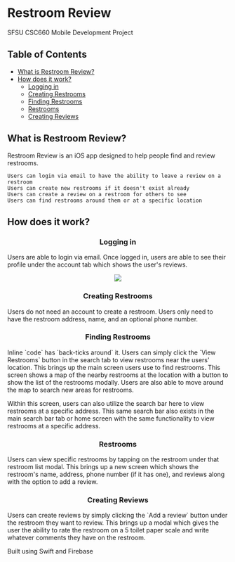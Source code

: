 # Restroom Review
SFSU CSC660 Mobile Development Project

## Table of Contents
- [What is Restroom Review?](#what-is-restroom-review)
- [How does it work?](#how-does-it-work)
  - [Logging in](#logging-in)
  - [Creating Restrooms](#creating-restrooms)
  - [Finding Restrooms](#finding-restrooms)
  - [Restrooms](#restrooms)
  - [Creating Reviews](#creating-reviews)


## What is Restroom Review?
Restroom Review is an iOS app designed to help people find and review restrooms.

    Users can login via email to have the ability to leave a review on a restroom
    Users can create new restrooms if it doesn't exist already
    Users can create a review on a restroom for others to see
    Users can find restrooms around them or at a specific location

## How does it work?
<h3 align="center">Logging in</h3>
Users are able to login via email. Once logged in, users are able to see their profile under the account tab which shows the user's reviews.
<p align="center">
  <img src="screenshots/" />
</p>

<h3 align="center">Creating Restrooms</h3>
Users do not need an account to create a restroom. Users only need to have the restroom address, name, and an optional phone number.

<h3 align="center">Finding Restrooms</h3>
Inline `code` has `back-ticks around` it.
Users can simply click the `View Restrooms` button in the search tab to view restrooms near the users' location. This brings up the main screen users use to find restrooms. This screen shows a map of the nearby restrooms at the location with a button to show the list of the restrooms modally. Users are also able to move around the map to search new areas for restrooms.

Within this screen, users can also utilize the search bar here to view restrooms at a specific address. This same search bar also exists in the main search bar tab or home screen with the same functionality to view restrooms at a specific address.

<h3 align="center">Restrooms</h3>
Users can view specific restrooms by tapping on the restroom under that restroom list modal. This brings up a new screen which shows the restroom's name, address, phone number (if it has one), and reviews along with the option to add a review.

<h3 align="center">Creating Reviews</h3>
Users can create reviews by simply clicking the `Add a review` button under the restroom they want to review. This brings up a modal which gives the user the ability to rate the restroom on a 5 toilet paper scale and write whatever comments they have on the restroom.

Built using Swift and Firebase
